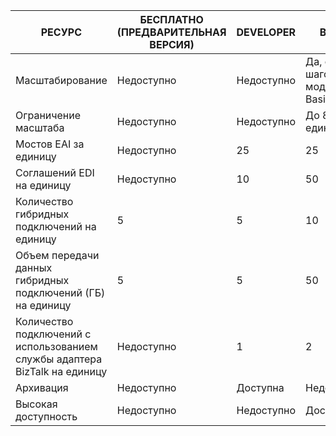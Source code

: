 |РЕСУРС|БЕСПЛАТНО (ПРЕДВАРИТЕЛЬНАЯ ВЕРСИЯ)|DEVELOPER|BASIC|СТАНДАРТ|PREMIUM|
|---|---|---|---|---|---|
|Масштабирование|Недоступно|Недоступно|Да, с шагом в 1 модуль Basic |Да, с шагом в 1 модуль Standard |Да, с шагом в 1 модуль Premium |
|Ограничение масштаба|Недоступно|Недоступно|До 8 единиц |До 8 единиц |До 8 единиц|
|Мостов EAI за единицу|Недоступно|25|25|125|500|
|Соглашений EDI на единицу|Недоступно|10|50|250|1000|
|Количество гибридных подключений на единицу|5|5|10|50|100|
|Объем передачи данных гибридных подключений (ГБ) на единицу|5|5|50|250|500|
|Количество подключений с использованием службы адаптера BizTalk на единицу|Недоступно|1|2|5|25|
|Архивация|Недоступно|Доступна|Недоступно|Недоступно|Доступна|
|Высокая доступность |Недоступно|Недоступно|Доступна|Доступна|Доступна|

<!---HONumber=Sept15_HO3-->